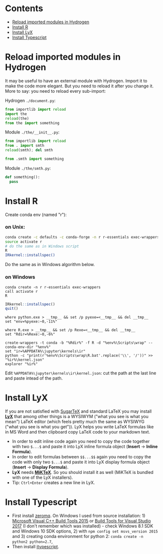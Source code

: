 # Contents

* [Reload imported modules in Hydrogen](#reload-imported-modules-in-hydrogen)
* [Install R](#install-r)
* [Install LyX](#install-lyx)
* [Install Typescript](#install-typescript)


# Reload imported modules in Hydrogen

It may be useful to have an external module with Hydrogen. Import it to make the code more elegant. But you need to reload it after you change it. More to say: you need to reload every sub-import:

Hydrogen `./document.py`:

```py
from importlib import reload
import the
reload(the)
from the import something
```

Module `./the/__init__.py`:

```py
from importlib import reload
from . import smth
reload(smth); del smth

from .smth import something
```

Module `./the/smth.py`:

```py
def something():
  pass
```


# Install R

Create conda env (named "r"):

### on Unix:

```bash
conda create -c defaults -c conda-forge -n r r-essentials exec-wrappers
source activate r
# do the same as in Windows script
R
IRkernel::installspec()
```
Do the same as in Windows algorithm below.

### on Windows

```batch
conda create -n r r-essentials exec-wrappers
call activate r
R
```
```r
IRkernel::installspec()
quit()
```
```batch
where python.exe > __tmp__ && set /p pyexe=<__tmp__ && del __tmp__
set "env=%pyexe:~0,-11%"

where R.exe > __tmp__ && set /p Rexe=<__tmp__ && del __tmp__
set "Rdir=%Rexe:~0,-6%"

create-wrappers -t conda -b "%Rdir%" -f R -d "%env%\Scripts\wrap" --conda-env-dir "%env%"
set "ir=%APPDATA%\jupyter\kernels\ir"
python -c "print(r'%env%\Scripts\wrap\R.bat'.replace('\\', '/'))" >> "%ir%\kernel.json"
explorer "%ir%"
```
Edit `%APPDATA%\jupyter\kernels\ir\kernel.json`: cut the path at the last line and paste intead of the path.


# Install LyX

If you are not satisfied with [SugarTeX](sugartex.md) and standard LaTeX you may install [**LyX**](http://www.lyx.org/Download) that among other things is a WYSIWYM ("what you see is what you mean") LaTeX editor (which feels pretty much the same as WYSIWYG ("what you see is what you get")). LyX helps you write LaTeX formulas like in MS Word and then clipboard copy LaTeX code to your markdown text.

* In order to edit inline code again you need to copy the code together with two `$...$` and paste it into LyX inline formula object (**Insert** → **Inline Formula**).
* In order to edit formulas between `$$...$$` again you need to copy the code with only two `$...$` and paste it into LyX display formula object (**Insert** → **Display Formula**).
* **LyX** needs [**MiKTeX**](https://miktex.org/download). So you should install it as well (MiKTeX is bundled with one of the LyX installers).
* Tip: `Ctrl+Enter` creates a new line in LyX.


# Install Typescript

* First install [zeromq](https://github.com/zeromq/zeromq.js/). On Windows I used from source installation: 1) [Microsoft Visual C++ Build Tools 2015](http://go.microsoft.com/fwlink/?LinkId=691126) or [Build Tools for Visual Studio 2017](https://www.visualstudio.com/thank-you-downloading-visual-studio/?sku=BuildTools&rel=15) (I don't remember which was installed) - check Windows 8.1 SDK and Windows 10 SDK options, 2) with `npm config set msvs_version 2015` and 3) creating conda environment for python 2: `conda create -n python2 python=2.7`,
* Then install [itypescript](https://www.npmjs.com/package/itypescript).


